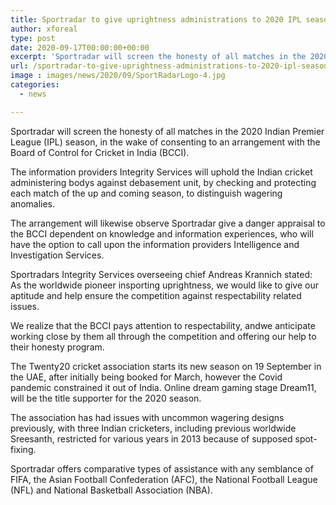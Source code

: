 ```yaml
---
title: Sportradar to give uprightness administrations to 2020 IPL season
author: xforeal 
type: post
date: 2020-09-17T00:00:00+00:00
excerpt: 'Sportradar will screen the honesty of all matches in the 2020 Indian Premier League (IPL) season, in the wake of consenting to an arrangement with the Board of Control for Cricket in India (BCCI) '
url: /sportradar-to-give-uprightness-administrations-to-2020-ipl-season/
image : images/news/2020/09/SportRadarLogo-4.jpg
categories:
  - news

---
```

Sportradar will screen the honesty of all matches in the 2020 Indian Premier League (IPL) season, in the wake of consenting to an arrangement with the Board of Control for Cricket in India (BCCI). 

The information providers Integrity Services will uphold the Indian cricket administering bodys against debasement unit, by checking and protecting each match of the up and coming season, to distinguish wagering anomalies. 

The arrangement will likewise observe Sportradar give a danger appraisal to the BCCI dependent on knowledge and information experiences, who will have the option to call upon the information providers Intelligence and Investigation Services. 

Sportradars Integrity Services overseeing chief Andreas Krannich stated: As the worldwide pioneer insporting uprightness, we would like to give our aptitude and help ensure the competition against respectability related issues. 

We realize that the BCCI pays attention to respectability, andwe anticipate working close by them all through the competition and offering our help to their honesty program. 

The Twenty20 cricket association starts its new season on 19 September in the UAE, after initially being booked for March, however the Covid pandemic constrained it out of India. Online dream gaming stage Dream11, will be the title supporter for the 2020 season. 

The association has had issues with uncommon wagering designs previously, with three Indian cricketers, including previous worldwide Sreesanth, restricted for various years in 2013 because of supposed spot-fixing. 

Sportradar offers comparative types of assistance with any semblance of FIFA, the Asian Football Confederation (AFC), the National Football League (NFL) and National Basketball Association (NBA).